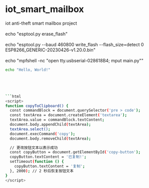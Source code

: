 # iot_smart_mailbox
iot anti-theft smart mailbox project
<br><br> echo "esptool.py erase_flash"
<br><br> echo "esptool.py --baud 460800 write_flash --flash_size=detect 0 ESP8266_GENERIC-20230426-v1.20.0.bin"
<br><br> echo "mpfshell -nc "open tty.usbserial-028618B4; mput main.py""


```bash
echo "Hello, World!"





```html
<script>
function copyToClipboard() {
  const commandBlock = document.querySelector('pre > code');
  const textArea = document.createElement('textarea');
  textArea.value = commandBlock.textContent;
  document.body.appendChild(textArea);
  textArea.select();
  document.execCommand('copy');
  document.body.removeChild(textArea);

  // 更改按钮文本以表示成功
  const copyButton = document.getElementById('copy-button');
  copyButton.textContent = '已复制!';
  setTimeout(function () {
    copyButton.textContent = '复制';
  }, 2000); // 2 秒后恢复按钮文本
}
</script>
```
